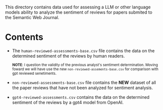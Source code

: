 This directory contains data used for assessing a LLM or other language models ability to analyze the sentiment of reviews for papers submited to the Semantic Web Journal.

# Contents

- The `human-reviewed-assessments-base.csv` file contains the data on the determined sentiment of the reviews by human readers.

  <small>**NOTE**: I question the validity of the previous analyst's sentiment determination. Moving foward we will have use the new `non-reviewed-assements-base.csv` for comparison with gpt reviewed senetiments.</small>

- `non-reviewed-assessments-base.csv` file contains the **NEW** dataset of all the paper reviews that have not been analyzed for sentiment analysis.

- `gpt4-reviewed-assessments.csv` contains the data on the determined sentiment of the reviews by a gpt4 model from OpenAI.
